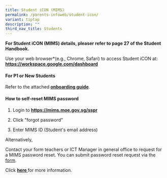 ```yaml
---
title: Student iCON (MIMS)
permalink: /parents-infoweb/student-icon/
variant: tiptap
description: ""
third_nav_title: Students
---
```

<p><strong>For Student iCON (MIMS) details, pleaser refer to page 27 of the Student Handbook.</strong>
</p>
<p>Use your web browser*(e.g., Chrome, Safari) to access Student iCON at: <strong><a href="https://workspace.google.com/dashboard" rel="noopener noreferrer nofollow" target="_blank"><u>https://workspace.google.com/dashboard</u></a></strong>
</p>
<h4><strong>For P1 or New Students</strong></h4>
<p>Refer to the attached<strong> <a href="/files/Student_iCON_Onboarding_Guide_for_parents.pdf" rel="noopener noreferrer nofollow" target="_blank">onboarding guide</a></strong>.</p>
<p></p>
<h4><strong>How to self-reset MIMS password</strong></h4>
<ol data-tight="true" class="tight">
<li>
<p>Login to <strong><a href="https://mims.moe.gov.sg/sspr" rel="noopener noreferrer nofollow" target="_blank">https://mims.moe.gov.sg/sspr</a>&nbsp;&nbsp;&nbsp;</strong>
</p>
</li>
<li>
<p>Click "forgot password"</p>
</li>
<li>
<p>Enter MIMS ID (Student's email address)</p>
</li>
</ol>
<p>Alternatively,</p>
<p>Contact your form teachers or ICT Manager in general office to request
for a MIMS password reset. You can submit password reset request via the
<a href="https://form.gov.sg/663c936ac6d018326a59cb75" rel="noopener nofollow" target="_blank">form</a>.</p>
<p>Click <strong><a href="/files/Guide_to_MIMS_login_2025.pdf" rel="noopener nofollow" target="_blank">here  </a></strong>for
more information.</p>
<p></p>